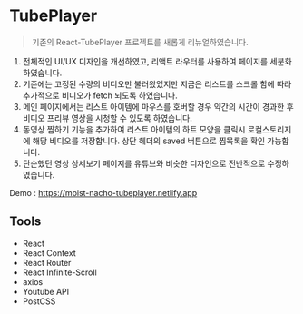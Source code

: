 # TubePlayer

> 기존의 React-TubePlayer 프로젝트를 새롭게 리뉴얼하였습니다.

1. 전체적인 UI/UX 디자인을 개선하였고, 리액트 라우터를 사용하여 페이지를 세분화 하였습니다.
2. 기존에는 고정된 수량의 비디오만 불러왔었지만 지금은 리스트를 스크롤 함에 따라 추가적으로 비디오가 fetch 되도록 하였습니다.
3. 메인 페이지에서는 리스트 아이템에 마우스를 호버할 경우 약간의 시간이 경과한 후 비디오 프리뷰 영상을 시청할 수 있도록 하였습니다.
4. 동영상 찜하기 기능을 추가하여 리스트 아이템의 하트 모양을 클릭시 로컬스토리지에 해당 비디오를 저장합니다. 상단 헤더의 saved 버튼으로 찜목록을 확인 가능합니다.
5. 단순했던 영상 상세보기 페이지를 유튜브와 비슷한 디자인으로 전반적으로 수정하였습니다.

Demo : https://moist-nacho-tubeplayer.netlify.app

## Tools

- React
- React Context
- React Router
- React Infinite-Scroll
- axios
- Youtube API
- PostCSS

<!-- ## Windows Preview

![TP1](https://user-images.githubusercontent.com/59498305/102708351-d39a9780-42e5-11eb-9a53-ff6dbffa23ac.PNG)

![TP2](https://user-images.githubusercontent.com/59498305/102708452-8d920380-42e6-11eb-8c44-3eaf80359bc1.PNG)

![TP3](https://user-images.githubusercontent.com/59498305/102708453-8ec33080-42e6-11eb-95a3-05cb61a1b9e6.PNG)

## Mobile Preview

![TP4](https://user-images.githubusercontent.com/59498305/102708444-84a13200-42e6-11eb-9637-59cb3f2ef4f5.PNG)

![TP5](https://user-images.githubusercontent.com/59498305/102708447-8539c880-42e6-11eb-9ef7-114686913b62.PNG) -->
